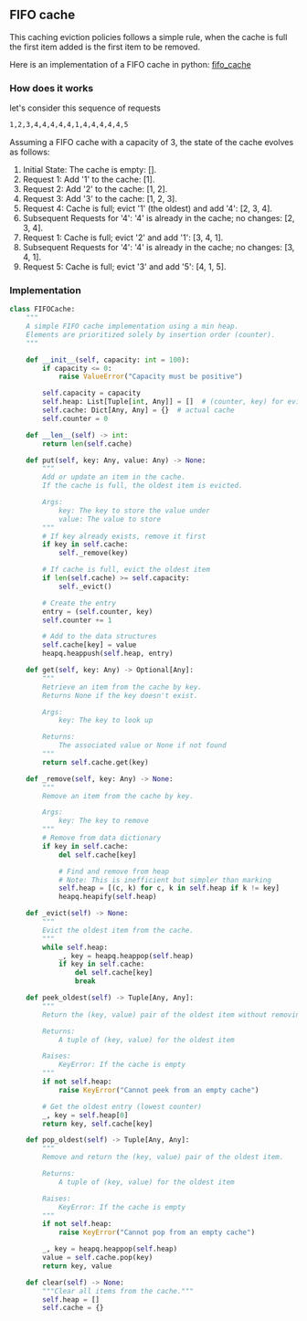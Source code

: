 ## FIFO cache

This caching eviction policies follows a simple rule, when the cache is full the first item added is the first item to be removed.

Here is an implementation of a FIFO cache in python: [fifo_cache](code/fifo_cache.py)

### How does it works

let's consider this sequence of requests

```sh
1,2,3,4,4,4,4,4,1,4,4,4,4,4,5
```

Assuming a FIFO cache with a capacity of 3, the state of the cache evolves as follows:

1.  Initial State: The cache is empty: [].
2.  Request 1: Add '1' to the cache: [1].
3.  Request 2: Add '2' to the cache: [1, 2].
4.  Request 3: Add '3' to the cache: [1, 2, 3].
5.  Request 4: Cache is full; evict '1' (the oldest) and add '4': [2, 3, 4].
6.  Subsequent Requests for '4': '4' is already in the cache; no changes: [2, 3, 4].
7.  Request 1: Cache is full; evict '2' and add '1': [3, 4, 1].
8.  Subsequent Requests for '4': '4' is already in the cache; no changes: [3, 4, 1].
9.  Request 5: Cache is full; evict '3' and add '5': [4, 1, 5].

### Implementation

```python
class FIFOCache:
    """
    A simple FIFO cache implementation using a min heap.
    Elements are prioritized solely by insertion order (counter).
    """

    def __init__(self, capacity: int = 100):
        if capacity <= 0:
            raise ValueError("Capacity must be positive")

        self.capacity = capacity
        self.heap: List[Tuple[int, Any]] = []  # (counter, key) for eviction
        self.cache: Dict[Any, Any] = {}  # actual cache
        self.counter = 0

    def __len__(self) -> int:
        return len(self.cache)

    def put(self, key: Any, value: Any) -> None:
        """
        Add or update an item in the cache.
        If the cache is full, the oldest item is evicted.

        Args:
            key: The key to store the value under
            value: The value to store
        """
        # If key already exists, remove it first
        if key in self.cache:
            self._remove(key)

        # If cache is full, evict the oldest item
        if len(self.cache) >= self.capacity:
            self._evict()

        # Create the entry
        entry = (self.counter, key)
        self.counter += 1

        # Add to the data structures
        self.cache[key] = value
        heapq.heappush(self.heap, entry)

    def get(self, key: Any) -> Optional[Any]:
        """
        Retrieve an item from the cache by key.
        Returns None if the key doesn't exist.

        Args:
            key: The key to look up

        Returns:
            The associated value or None if not found
        """
        return self.cache.get(key)

    def _remove(self, key: Any) -> None:
        """
        Remove an item from the cache by key.

        Args:
            key: The key to remove
        """
        # Remove from data dictionary
        if key in self.cache:
            del self.cache[key]

            # Find and remove from heap
            # Note: This is inefficient but simpler than marking
            self.heap = [(c, k) for c, k in self.heap if k != key]
            heapq.heapify(self.heap)

    def _evict(self) -> None:
        """
        Evict the oldest item from the cache.
        """
        while self.heap:
            _, key = heapq.heappop(self.heap)
            if key in self.cache:
                del self.cache[key]
                break

    def peek_oldest(self) -> Tuple[Any, Any]:
        """
        Return the (key, value) pair of the oldest item without removing it.

        Returns:
            A tuple of (key, value) for the oldest item

        Raises:
            KeyError: If the cache is empty
        """
        if not self.heap:
            raise KeyError("Cannot peek from an empty cache")

        # Get the oldest entry (lowest counter)
        _, key = self.heap[0]
        return key, self.cache[key]

    def pop_oldest(self) -> Tuple[Any, Any]:
        """
        Remove and return the (key, value) pair of the oldest item.

        Returns:
            A tuple of (key, value) for the oldest item

        Raises:
            KeyError: If the cache is empty
        """
        if not self.heap:
            raise KeyError("Cannot pop from an empty cache")

        _, key = heapq.heappop(self.heap)
        value = self.cache.pop(key)
        return key, value

    def clear(self) -> None:
        """Clear all items from the cache."""
        self.heap = []
        self.cache = {}
```

